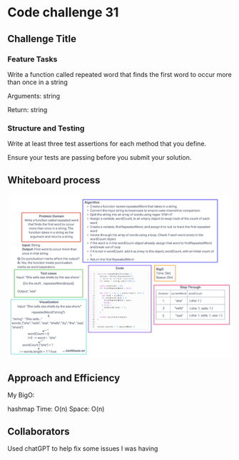 # Code challenge 31

## Challenge Title

### Feature Tasks

Write a function called repeated word that finds the first word to occur more than once in a string

Arguments: string

Return: string

### Structure and Testing

Write at least three test assertions for each method that you define.

Ensure your tests are passing before you submit your solution.

## Whiteboard process

![code challenge 31](../whiteboard-images/whiteboard31.png)

## Approach and Efficiency

My BigO:

hashmap
Time: O(n)
Space: O(n)

## Collaborators

Used chatGPT to help fix some issues I was having
